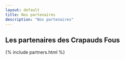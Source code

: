 ```yaml
---
layout: default
title: Nos partenaires
description: "Nos partenaires"
---
```


## Les partenaires des Crapauds Fous

{% include partners.html %}
